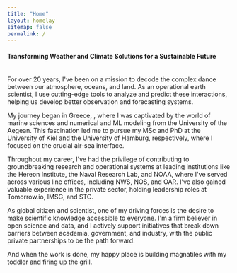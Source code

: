 ```yaml
---
title: "Home"
layout: homelay
sitemap: false
permalink: /
---
```


####  **Transforming Weather and Climate Solutions for a Sustainable Future**

<br/>
For over 20 years, I've been on a mission to decode the complex dance between our atmosphere, oceans, and land. As an operational earth scientist, I use cutting-edge tools to analyze and predict these interactions, helping us develop better observation and forecasting systems.

My journey began in Greece, , where I was captivated by the world of marine sciences and numerical and ML modeling from the University of the Aegean. This fascination led me to pursue my MSc and PhD at the University of Kiel and the University of Hamburg, respectively, where I focused on the crucial air-sea interface. 

Throughout my career, I've had the privilege of contributing to groundbreaking research and operational systems at leading institutions like the Hereon Institute, the Naval Research Lab, and NOAA, where I've served across various line offices, including NWS, NOS, and OAR. I've also gained valuable experience in the private sector, holding leadership roles at Tomorrow.io, IMSG, and STC.

As global citizen and scientist, one of my driving forces is the desire to make scientific knowledge accessible to everyone. I'm a firm believer in open science and data, and I actively support initiatives that break down barriers between academia, government, and industry, with the public private partnerships to be the path forward.  

And when the work is done, my happy place is building magnatiles with my toddler and firing up the grill.